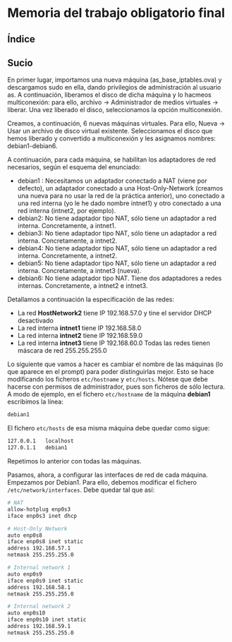 # Memoria del trabajo obligatorio final

## Índice

## Sucio
En primer lugar, importamos una nueva máquina (as_base_iptables.ova) y descargamos sudo en ella, dando privilegios de administración al usuario as. A continuación, liberamos el disco de dicha máquina y lo hacmeos multiconexión: para ello, archivo -> Administrador de medios virtuales -> liberar. Una vez liberado el disco, seleccionamos la opción multiconexión.

Creamos, a continuación, 6 nuevas máquinas virtuales. Para ello, Nueva -> Usar un archivo de disco virtual existente. Seleccionamos el disco que hemos liberado y convertido a multiconexión y les asignamos nombres: debian1-debian6. 

A continuación, para cada máquina, se habilitan los adaptadores de red necesarios, según el esquema del enunciado: 
- debian1 : Necesitamos un adaptador conectado a NAT (viene por defecto), un adaptador conectado a una Host-Only-Network (creamos una nueva para no usar la red de la práctica anterior), uno conectado a una red interna (yo le he dado nombre intnet1) y otro conectado a una red interna (intnet2, por ejemplo).
- debian2: No tiene adaptador tipo NAT, sólo tiene un adaptador a red interna. Concretamente, a intnet1.
- debian3: No tiene adaptador tipo NAT, sólo tiene un adaptador a red interna. Concretamente, a intnet2.
- debian4: No tiene adaptador tipo NAT, sólo tiene un adaptador a red interna. Concretamente, a intnet2.
- debian5: No tiene adaptador tipo NAT, sólo tiene un adaptador a red interna. Concretamente, a intnet3 (nueva).
- debian6: No tiene adaptador tipo NAT. Tiene dos adaptadores a redes internas. Concretamente, a intnet2 e intnet3. 

Detallamos a continuación la especificación de las redes:
- La red **HostNetwork2** tiene IP 192.168.57.0 y tine el servidor DHCP desactivado
- La red interna **intnet1** tiene IP 192.168.58.0
- La red interna **intnet2** tiene IP 192.168.59.0
- La red interna **intnet3** tiene IP 192.168.60.0
Todas las redes tienen máscara de red 255.255.255.0

Lo siguiente que vamos a hacer es cambiar el nombre de las máquinas (lo que aparece en el prompt) para poder distinguirlas mejor. Esto se hace modificando los ficheros ```etc/hostname``` y ```etc/hosts```. Nótese que debe hacerse con permisos de administrador, pues son ficheros de sólo lectura. A modo de ejemplo, en el fichero `etc/hostname` de la máquina **debian1** escribimos la línea:

```bash 
debian1
```

El fichero `etc/hosts` de esa misma máquina debe quedar como sigue:

```bash
127.0.0.1   localhost
127.0.1.1   debian1
```

Repetimos lo anterior con todas las máquinas. 

Pasamos, ahora, a configurar las interfaces de red de cada máquina. Empezamos por Debian1. Para ello, debemos modificar el fichero `/etc/network/interfaces`. Debe quedar tal que así:
```bash
# NAT
allow-hotplug enp0s3
iface enp0s3 inet dhcp

# Host-Only Network
auto enp0s8
iface enp0s8 inet static
address 192.168.57.1
netmask 255.255.255.0

# Internal network 1
auto enp0s9
iface enp0s9 inet static
address 192.168.58.1
netmask 255.255.255.0

# Internal network 2
auto enp0s10
iface enp0s10 inet static
address 192.168.59.1
netmask 255.255.255.0
```

